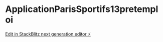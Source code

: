 # ApplicationParisSportifs13pretemploi

[Edit in StackBlitz next generation editor ⚡️](https://stackblitz.com/~/github.com/waindayen/ApplicationParisSportifs13pretemploi)